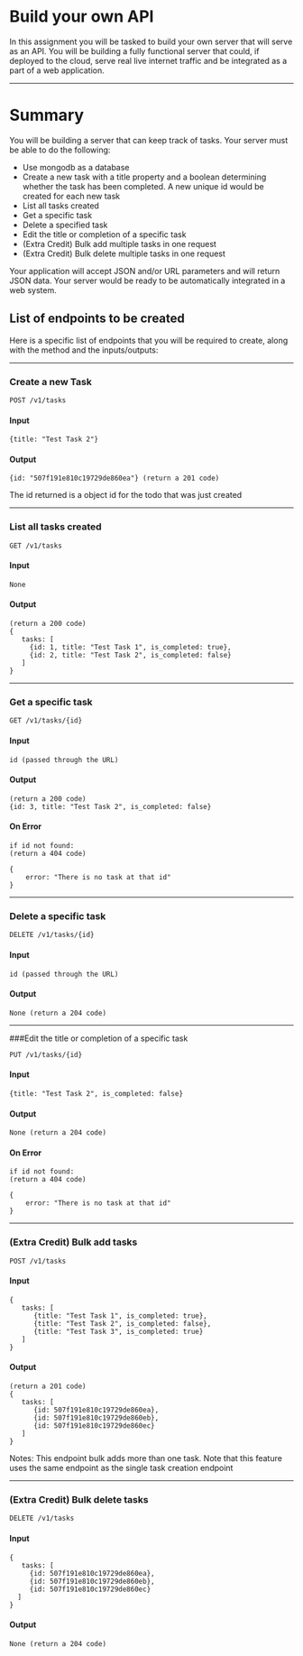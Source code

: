 # Build your own API

In this assignment you will be tasked to build your own server that will serve as an API. You will be building a fully functional server that could, if deployed to the cloud, serve real live internet traffic and be integrated as a part of a web application.

------------

# Summary
You will be building a server that can keep track of tasks. Your server must be able to do the following:

- Use mongodb as a database
- Create a new task with a title property and a boolean determining whether the task has been completed. A new unique id would be created for each new task
- List all tasks created
- Get a specific task
- Delete a specified task
- Edit the title or completion of a specific task
- (Extra Credit) Bulk add multiple tasks in one request
- (Extra Credit) Bulk delete multiple tasks in one request

Your application will accept JSON and/or URL parameters and will return JSON data. Your server would be ready to be automatically integrated in a web system.

## List of endpoints to be created

Here is a specific list of endpoints that you will be required to create, along with the method and the inputs/outputs:

-------

### Create a new Task
```
POST /v1/tasks
```
#### Input
```
{title: "Test Task 2"}
```
#### Output
```
{id: "507f191e810c19729de860ea"} (return a 201 code)
```
The id returned is a object id for the todo that was just created

-------

### List all tasks created
```
GET /v1/tasks
```
#### Input
```
None
```
#### Output
```
(return a 200 code)
{
   tasks: [
     {id: 1, title: "Test Task 1", is_completed: true},
     {id: 2, title: "Test Task 2", is_completed: false}
   ]
}
```
-------

### Get a specific task
```
GET /v1/tasks/{id}
```
#### Input
```
id (passed through the URL)
```
#### Output
```
(return a 200 code)
{id: 3, title: "Test Task 2", is_completed: false}
```
#### On Error
```
if id not found:
(return a 404 code)

{ 
    error: "There is no task at that id"
}
```

-------

### Delete a specific task
```
DELETE /v1/tasks/{id}
```
#### Input
```
id (passed through the URL)
```
#### Output
```
None (return a 204 code)
```

-------

###Edit the title or completion of a specific task
```
PUT /v1/tasks/{id}
```
#### Input
```
{title: "Test Task 2", is_completed: false}
```
#### Output
```
None (return a 204 code)
```
#### On Error
```
if id not found:
(return a 404 code)

{ 
    error: "There is no task at that id"
}
```

-------

### (Extra Credit) Bulk add tasks
```
POST /v1/tasks
```
#### Input
```
{
   tasks: [
      {title: "Test Task 1", is_completed: true},
      {title: "Test Task 2", is_completed: false},
      {title: "Test Task 3", is_completed: true}
   ]
}
```
#### Output
```
(return a 201 code)
{
   tasks: [
      {id: 507f191e810c19729de860ea},
      {id: 507f191e810c19729de860eb},
      {id: 507f191e810c19729de860ec}
   ]
}
```
Notes: This endpoint bulk adds more than one task. Note that this feature uses the same endpoint as the single task creation endpoint

-------
### (Extra Credit) Bulk delete tasks
```
DELETE /v1/tasks
```
#### Input
```
{
   tasks: [
     {id: 507f191e810c19729de860ea},
     {id: 507f191e810c19729de860eb},
     {id: 507f191e810c19729de860ec}
  ]
}
```
#### Output
```
None (return a 204 code)
```
